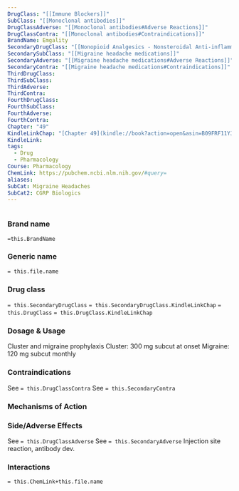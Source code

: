 ```yaml
---
DrugClass: "[[Immune Blockers]]"
SubClass: "[[Monoclonal antibodies]]"
DrugClassAdverse: "[[Monoclonal antibodies#Adverse Reactions]]"
DrugClassContra: "[[Monoclonal antibodies#Contraindications]]"
BrandName: Emgality
SecondaryDrugClass: "[[Nonopioid Analgesics - Nonsteroidal Anti-inflammatory Drugs]]"
SecondarySubClass: "[[Migraine headache medications]]"
SecondaryAdverse: "[[Migraine headache medications#Adverse Reactions]]"
SecondaryContra: "[[Migraine headache medications#Contraindications]]"
ThirdDrugClass: 
ThirdSubClass: 
ThirdAdverse: 
ThirdContra: 
FourthDrugClass: 
FourthSubClass: 
FourthAdverse: 
FourthContra: 
Chapter: "49"
KindleLinkChap: "[Chapter 49](kindle://book?action=open&asin=B09FRF11YJ&location=28643)"
KindleLink: 
tags:
  - Drug
  - Pharmacology
Course: Pharmacology
ChemLink: https://pubchem.ncbi.nlm.nih.gov/#query=
aliases: 
SubCat: Migraine Headaches
SubCat2: CGRP Biologics
---
```

```smiles

```

### Brand name
`=this.BrandName`

### Generic name
`= this.file.name`

### Drug class 
`= this.SecondaryDrugClass`
	`= this.SecondaryDrugClass.KindleLinkChap`
`= this.DrugClass`
	`= this.DrugClass.KindleLinkChap`

### Dosage & Usage
Cluster and migraine prophylaxis
Cluster: 300 mg subcut at onset
Migraine: 120 mg subcut monthly 

### Contraindications
See `= this.DrugClassContra`
See `= this.SecondaryContra`

### Mechanisms of Action


### Side/Adverse Effects
See `= this.DrugClassAdverse`
See `= this.SecondaryAdverse`
Injection site reaction, antibody dev.

### Interactions

`= this.ChemLink+this.file.name`

